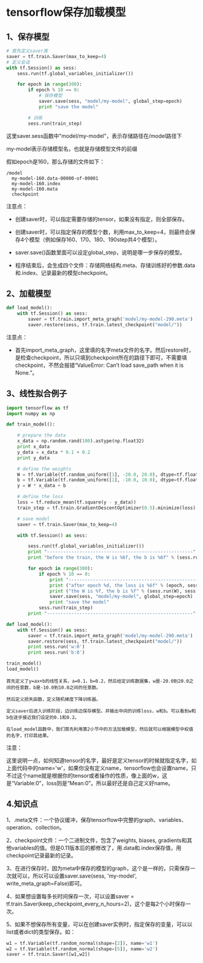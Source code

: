 # tensorflow保存加载模型

## 1、保存模型
```python
# 首先定义saver类
saver = tf.train.Saver(max_to_keep=4)
# 定义会话
with tf.Session() as sess:
    sess.run(tf.global_variables_initializer())

    for epoch in range(300):
        if epoch % 10 == 0:
            # 保存模型
            saver.save(sess, "model/my-model", global_step=epoch)
            print "save the model"

        # 训练
        sess.run(train_step)
```
这里saver.sess函数中"model/my-model"，表示存储路径在/model路径下

my-model表示存储模型名，也就是存储模型文件的前缀

假如epoch是160，那么存储的文件如下：
```
/model
  my-model-160.data-00000-of-00001
  my-model-160.index
  my-model-160.mata
  checkpoint
```
注意点：
- 创建saver时，可以指定需要存储的tensor，如果没有指定，则全部保存。

- 创建saver时，可以指定保存的模型个数，利用max_to_keep=4，则最终会保存4个模型（例如保存160、170、180、190step共4个模型）。

- saver.save()函数里面可以设定global_step，说明是哪一步保存的模型。

- 程序结束后，会生成四个文件：存储网络结构.meta、存储训练好的参数.data和.index、记录最新的模型checkpoint。

## 2、加载模型
```python
def load_model():
    with tf.Session() as sess:
        saver = tf.train.import_meta_graph('model/my-model-290.meta')
        saver.restore(sess, tf.train.latest_checkpoint("model/"))
```

注意点：

- 首先import_meta_graph，这里填的名字meta文件的名字。然后restore时，是检查checkpoint，所以只填到checkpoint所在的路径下即可，不需要填checkpoint，不然会报错“ValueError: Can’t load save_path when it is None.”。

## 3、线性拟合例子
```python
import tensorflow as tf
import numpy as np

def train_model():

    # prepare the data
    x_data = np.random.rand(100).astype(np.float32)
    print x_data
    y_data = x_data * 0.1 + 0.2
    print y_data

    # define the weights
    W = tf.Variable(tf.random_uniform([1], -20.0, 20.0), dtype=tf.float32, name='w')
    b = tf.Variable(tf.random_uniform([1], -10.0, 10.0), dtype=tf.float32, name='b')
    y = W * x_data + b

    # define the loss
    loss = tf.reduce_mean(tf.square(y - y_data))
    train_step = tf.train.GradientDescentOptimizer(0.5).minimize(loss)

    # save model
    saver = tf.train.Saver(max_to_keep=4)

    with tf.Session() as sess:

        sess.run(tf.global_variables_initializer())
        print "------------------------------------------------------"
        print "before the train, the W is %6f, the b is %6f" % (sess.run(W), sess.run(b))

        for epoch in range(300):
            if epoch % 10 == 0:
                print "------------------------------------------------------"
                print ("after epoch %d, the loss is %6f" % (epoch, sess.run(loss)))
                print ("the W is %f, the b is %f" % (sess.run(W), sess.run(b)))
                saver.save(sess, "model/my-model", global_step=epoch)
                print "save the model"
            sess.run(train_step)
        print "------------------------------------------------------"

def load_model():
    with tf.Session() as sess:
        saver = tf.train.import_meta_graph('model/my-model-290.meta')
        saver.restore(sess, tf.train.latest_checkpoint("model/"))
        print sess.run('w:0')
        print sess.run('b:0')

train_model()
load_model()
```
    首先定义了y=ax+b的线性关系，a=0.1，b=0.2，然后给定训练数据集，w是-20.0到20.0之间的任意数，b是-10.0到10.0之间的任意数。

    然后定义损失函数，定义随机梯度下降训练器。

    定义saver后进入训练阶段，边训练边保存模型。并输出中间的训练loss，w和b。可以看到w和b在逐步接近我们设定的0.1和0.2。

    在load_model函数中，我们首先利用第2小节中的方法加载模型，然后就可以根据模型中权值的名字，打印其结果。

注意：

这里说明一点，如何知道tensor的名字，最好是定义tensor的时候就指定名字，如上面代码中的name='w'，如果你没有定义name，tensorflow也会设置name，只不过这个name就是根据你的tensor或者操作的性质，像上面的w，这是“Variable:0”，loss则是“Mean:0”。所以最好还是自己定义好name。

## 4.知识点

1、.meta文件：一个协议缓冲，保存tensorflow中完整的graph、variables、operation、collection。

2、checkpoint文件：一个二进制文件，包含了weights, biases, gradients和其他variables的值。但是0.11版本后的都修改了，用.data和.index保存值，用checkpoint记录最新的记录。

3、在进行保存时，因为meta中保存的模型的graph，这个是一样的，只需保存一次就可以，所以可以设置saver.save(sess, 'my-model', write_meta_graph=False)即可。

4、如果想设置每多长时间保存一次，可以设置saver = tf.train.Saver(keep_checkpoint_every_n_hours=2)，这个是每2个小时保存一次。

5、如果不想保存所有变量，可以在创建saver实例时，指定保存的变量，可以以list或者dict的类型保存。如：
```python
w1 = tf.Variable(tf.random_normal(shape=[2]), name='w1')
w2 = tf.Variable(tf.random_normal(shape=[5]), name='w2')
saver = tf.train.Saver([w1,w2])
```
